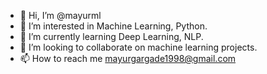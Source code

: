 - 👋 Hi, I’m @mayurml
- 👀 I’m interested in Machine Learning, Python.
- 🌱 I’m currently learning Deep Learning, NLP.
- 💞️ I’m looking to collaborate on machine learning projects.
- 📫 How to reach me mayurgargade1998@gmail.com

<!---
mayurml/mayurml is a ✨ special ✨ repository because its `README.md` (this file) appears on your GitHub profile.
You can click the Preview link to take a look at your changes.
--->
